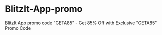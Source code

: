 # BlitzIt-App-promo
BlitzIt App promo code  "GETA85"  - Get 85% Off with Exclusive "GETA85" Promo Code
